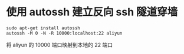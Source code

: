 # 使用 autossh 建立反向 ssh 隧道穿墙

```
sudo apt-get install autossh
autossh -M 0 -N -R 10000:localhost:22 aliyun
```

将 aliyun 的 10000 端口映射到本地的 22 端口
